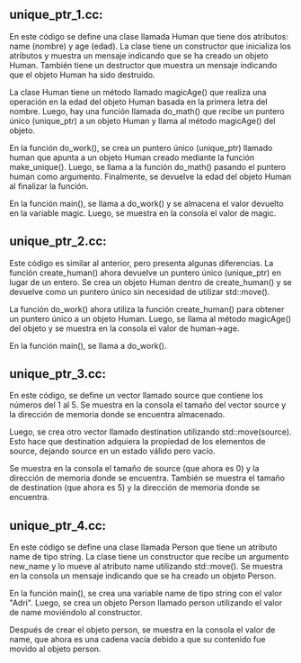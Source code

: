 ## unique_ptr_1.cc:
En este código se define una clase llamada Human que tiene dos atributos: name (nombre) y age (edad). La clase tiene un constructor que inicializa los atributos y muestra un mensaje indicando que se ha creado un objeto Human. También tiene un destructor que muestra un mensaje indicando que el objeto Human ha sido destruido.

La clase Human tiene un método llamado magicAge() que realiza una operación en la edad del objeto Human basada en la primera letra del nombre. Luego, hay una función llamada do_math() que recibe un puntero único (unique_ptr) a un objeto Human y llama al método magicAge() del objeto.

En la función do_work(), se crea un puntero único (unique_ptr) llamado human que apunta a un objeto Human creado mediante la función make_unique(). Luego, se llama a la función do_math() pasando el puntero human como argumento. Finalmente, se devuelve la edad del objeto Human al finalizar la función.

En la función main(), se llama a do_work() y se almacena el valor devuelto en la variable magic. Luego, se muestra en la consola el valor de magic.

## unique_ptr_2.cc:
Este código es similar al anterior, pero presenta algunas diferencias. La función create_human() ahora devuelve un puntero único (unique_ptr) en lugar de un entero. Se crea un objeto Human dentro de create_human() y se devuelve como un puntero único sin necesidad de utilizar std::move().

La función do_work() ahora utiliza la función create_human() para obtener un puntero único a un objeto Human. Luego, se llama al método magicAge() del objeto y se muestra en la consola el valor de human->age.

En la función main(), se llama a do_work().

## unique_ptr_3.cc:
En este código, se define un vector llamado source que contiene los números del 1 al 5. Se muestra en la consola el tamaño del vector source y la dirección de memoria donde se encuentra almacenado.

Luego, se crea otro vector llamado destination utilizando std::move(source). Esto hace que destination adquiera la propiedad de los elementos de source, dejando source en un estado válido pero vacío.

Se muestra en la consola el tamaño de source (que ahora es 0) y la dirección de memoria donde se encuentra. También se muestra el tamaño de destination (que ahora es 5) y la dirección de memoria donde se encuentra.

## unique_ptr_4.cc:
En este código se define una clase llamada Person que tiene un atributo name de tipo string. La clase tiene un constructor que recibe un argumento new_name y lo mueve al atributo name utilizando std::move(). Se muestra en la consola un mensaje indicando que se ha creado un objeto Person.

En la función main(), se crea una variable name de tipo string con el valor "Adri". Luego, se crea un objeto Person llamado person utilizando el valor de name moviéndolo al constructor.

Después de crear el objeto person, se muestra en la consola el valor de name, que ahora es una cadena vacía debido a que su contenido fue movido al objeto person.